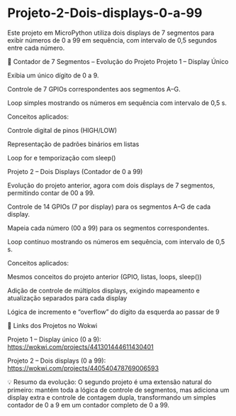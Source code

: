 # Projeto-2-Dois-displays-0-a-99
Este projeto em MicroPython utiliza dois displays de 7 segmentos para exibir números de 0 a 99 em sequência, com intervalo de 0,5 segundos entre cada número.

🔢 Contador de 7 Segmentos – Evolução do Projeto
Projeto 1 – Display Único

Exibia um único dígito de 0 a 9.

Controle de 7 GPIOs correspondentes aos segmentos A–G.

Loop simples mostrando os números em sequência com intervalo de 0,5 s.

Conceitos aplicados:

Controle digital de pinos (HIGH/LOW)

Representação de padrões binários em listas

Loop for e temporização com sleep()

Projeto 2 – Dois Displays (Contador de 0 a 99)

Evolução do projeto anterior, agora com dois displays de 7 segmentos, permitindo contar de 00 a 99.

Controle de 14 GPIOs (7 por display) para os segmentos A–G de cada display.

Mapeia cada número (00 a 99) para os segmentos correspondentes.

Loop contínuo mostrando os números em sequência, com intervalo de 0,5 s.

Conceitos aplicados:

Mesmos conceitos do projeto anterior (GPIO, listas, loops, sleep())

Adição de controle de múltiplos displays, exigindo mapeamento e atualização separados para cada display

Lógica de incremento e “overflow” do dígito da esquerda ao passar de 9

🔗 Links dos Projetos no Wokwi

Projeto 1 – Display único (0 a 9): https://wokwi.com/projects/441301444611430401

Projeto 2 – Dois displays (0 a 99): https://wokwi.com/projects/440540478769006593

💡 Resumo da evolução:
O segundo projeto é uma extensão natural do primeiro: mantém toda a lógica de controle de segmentos, mas adiciona um display extra e controle de contagem dupla, transformando um simples contador de 0 a 9 em um contador completo de 0 a 99.
